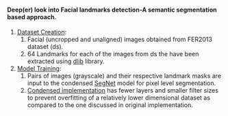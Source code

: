 #### Deep(er) look into Facial landmarks detection-A semantic segmentation based approach.



1. [Dataset Creation](https://github.com/KaunilD/facs-segmentation/blob/master/dataset-creation/csv2png.py):
   1. Facial (uncropped and unaligned) images obtained from FER2013 dataset (ds).
   2. 64 Landmarks for each of the images from ds the have been extracted using [dlib](http://dlib.net/) library. 
2. [Model Training](https://github.com/KaunilD/facs-segmentation/blob/master/deep-learning/trainer.py):
   1. Pairs of images (grayscale) and their respective landmark masks are input to the condensed [SegNet](https://arxiv.org/abs/1511.00561) model for pixel level segmentation. 
   2. [Condensed implementation](https://github.com/KaunilD/facs-segmentation/blob/master/deep-learning/models/segnet.py) has fewer layers and smaller filter sizes to prevent overfitting of a relatively lower dimensional dataset as compared to the one discussed in original implementation.
